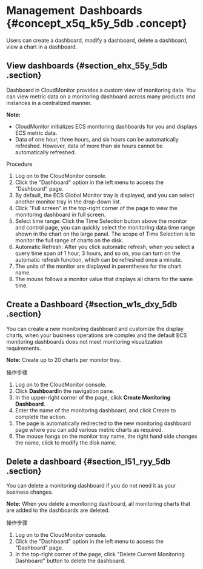# Management  Dashboards {#concept_x5q_k5y_5db .concept}

Users can create a dashboard, modify a dashboard, delete a dashboard, view a chart in a dashboard.

## View dashboards {#section_ehx_55y_5db .section}

Dashboard in CloudMonitor provides a custom view of monitoring data. You can view metric data on a monitoring dashboard across many products and instances in a centralized manner.

**Note:** 

-   CloudMonitor initializes ECS monitoring dashboards for you and displays ECS metric data.
-   Data of one hour, three hours, and six hours can be automatically refreshed. However, data of more than six hours cannot be automatically refreshed.

Procedure

1.  Log on to the CloudMonitor console.
2.  Click the "Dashboard" option in the left menu to access the "Dashboard" page.
3.  By default, the ECS Global Monitor tray is displayed, and you can select another monitor tray in the drop-down list.
4.  Click "Full screen" in the top-right corner of the page to view the monitoring dashboard in full screen.
5.  Select time range: Click the Time Selection button above the monitor and control page, you can quickly select the monitoring data time range shown in the chart on the large panel. The scope of Time Selection is to monitor the full range of charts on the disk.
6.  Automatic Refresh: After you click automatic refresh, when you select a query time span of 1 hour, 3 hours, and so on, you can turn on the automatic refresh function, which can be refreshed once a minute.
7.  The units of the monitor are displayed in parentheses for the chart name.
8.  The mouse follows a monitor value that displays all charts for the same time.

## Create a Dashboard {#section_w1s_dxy_5db .section}

You can create a new monitoring dashboard and customize the display charts, when your business operations are complex and the default ECS monitoring dashboards does not meet monitoring visualization requirements.

**Note:** Create up to 20 charts per monitor tray.

操作步骤

1.  Log on to the CloudMonitor console.
2.  Click **Dashboard**in the navigation pane.
3.  In the upper-right corner of the page, click **Create Monitoring Dashboard**.
4.  Enter the name of the monitoring dashboard, and click Create to complete the action.
5.  The page is automatically redirected to the new monitoring dashboard page where you can add various metric charts as required.
6.  The mouse hangs on the monitor tray name, the right hand side changes the name, click to modify the disk name.

## Delete a dashboard {#section_l51_ryy_5db .section}

You can delete a monitoring dashboard if you do not need it as your business changes.

**Note:** When you delete a monitoring dashboard, all monitoring charts that are added to the dashboards are deleted.

操作步骤

1.  Log on to the CloudMonitor console.
2.  Click the "Dashboard" option in the left menu to access the "Dashboard" page.
3.  In the top-right corner of the page, click "Delete Current Monitoring Dashboard" button to delete the dashboard.

